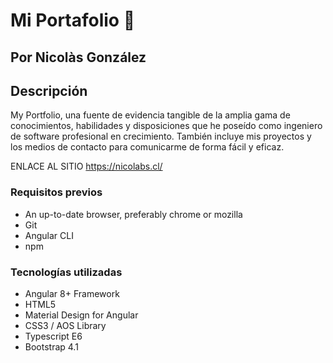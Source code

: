 # Mi Portafolio :wave:


## Por Nicolàs González

## Descripción
  My Portfolio, una fuente de evidencia tangible de la amplia gama de conocimientos, habilidades y disposiciones que he poseído como ingeniero de software profesional en crecimiento. También incluye mis proyectos y los medios de contacto para comunicarme de forma fácil y eficaz.

  ENLACE AL SITIO https://nicolabs.cl/


### Requisitos previos

 * An up-to-date browser, preferably chrome or mozilla
 * Git
 * Angular CLI
 * npm

### Tecnologías utilizadas

   * Angular 8+ Framework
   * HTML5
   * Material Design for Angular
   * CSS3 / AOS Library
   * Typescript E6
   * Bootstrap 4.1
